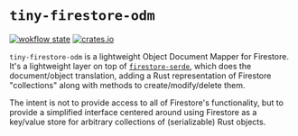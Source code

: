 # `tiny-firestore-odm`

[![wokflow state](https://github.com/paulgb/tiny-firestore-odm/workflows/Rust/badge.svg)](https://github.com/paulgb/tiny-firestore-odm/actions/workflows/rust.yml)
[![crates.io](https://img.shields.io/crates/v/tiny-firestore-odm.svg)](https://crates.io/crates/tiny-firestore-odm)

`tiny-firestore-odm` is a lightweight Object Document Mapper for Firestore. It's a lightweight
layer on top of [`firestore-serde`](https://github.com/paulgb/firestore-serde), which does the
document/object translation, adding a Rust representation of Firestore "collections" along with
methods to create/modify/delete them.

The intent is not to provide access to all of Firestore's functionality, but to provide a
simplified interface centered around using Firestore as a key/value store for arbitrary
collections of (serializable) Rust objects.
